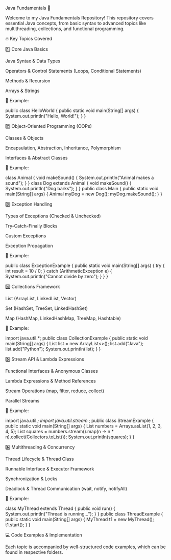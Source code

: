 Java Fundamentals 🚀

Welcome to my Java Fundamentals Repository! This repository covers essential Java concepts, from basic syntax to advanced topics like multithreading, collections, and functional programming.

🔥 Key Topics Covered

1️⃣ Core Java Basics

Java Syntax & Data Types

Operators & Control Statements (Loops, Conditional Statements)

Methods & Recursion

Arrays & Strings

📌 Example:

public class HelloWorld {
    public static void main(String[] args) {
        System.out.println("Hello, World!");
    }
}

2️⃣ Object-Oriented Programming (OOPs)

Classes & Objects

Encapsulation, Abstraction, Inheritance, Polymorphism

Interfaces & Abstract Classes

📌 Example:

class Animal {
    void makeSound() {
        System.out.println("Animal makes a sound");
    }
}
class Dog extends Animal {
    void makeSound() {
        System.out.println("Dog barks");
    }
}
public class Main {
    public static void main(String[] args) {
        Animal myDog = new Dog();
        myDog.makeSound();
    }
}

3️⃣ Exception Handling

Types of Exceptions (Checked & Unchecked)

Try-Catch-Finally Blocks

Custom Exceptions

Exception Propagation

📌 Example:

public class ExceptionExample {
    public static void main(String[] args) {
        try {
            int result = 10 / 0;
        } catch (ArithmeticException e) {
            System.out.println("Cannot divide by zero");
        }
    }
}

4️⃣ Collections Framework

List (ArrayList, LinkedList, Vector)

Set (HashSet, TreeSet, LinkedHashSet)

Map (HashMap, LinkedHashMap, TreeMap, Hashtable)

📌 Example:

import java.util.*;
public class CollectionExample {
    public static void main(String[] args) {
        List<String> list = new ArrayList<>();
        list.add("Java");
        list.add("Python");
        System.out.println(list);
    }
}

5️⃣ Stream API & Lambda Expressions

Functional Interfaces & Anonymous Classes

Lambda Expressions & Method References

Stream Operations (map, filter, reduce, collect)

Parallel Streams

📌 Example:

import java.util.*;
import java.util.stream.*;
public class StreamExample {
    public static void main(String[] args) {
        List<Integer> numbers = Arrays.asList(1, 2, 3, 4, 5);
        List<Integer> squares = numbers.stream().map(n -> n * n).collect(Collectors.toList());
        System.out.println(squares);
    }
}

6️⃣ Multithreading & Concurrency

Thread Lifecycle & Thread Class

Runnable Interface & Executor Framework

Synchronization & Locks

Deadlock & Thread Communication (wait, notify, notifyAll)

📌 Example:

class MyThread extends Thread {
    public void run() {
        System.out.println("Thread is running...");
    }
}
public class ThreadExample {
    public static void main(String[] args) {
        MyThread t1 = new MyThread();
        t1.start();
    }
}

💻 Code Examples & Implementation

Each topic is accompanied by well-structured code examples, which can be found in respective folders.
